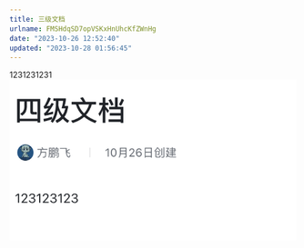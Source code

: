 ```yaml
---
title: 三级文档
urlname: FMSHdqSD7opVSKxHnUhcKfZWnHg
date: "2023-10-26 12:52:40"
updated: "2023-10-28 01:56:45"
---
```


1231231231
![image](../../../images/三级文档/MFCHbRiRTofZlZxHkBYcbsuQn6c.png)
